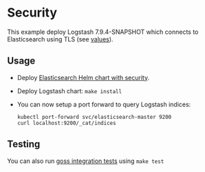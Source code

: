 # Security

This example deploy Logstash 7.9.4-SNAPSHOT which connects to Elasticsearch using TLS
(see [values][]).


## Usage

* Deploy [Elasticsearch Helm chart with security][].

* Deploy Logstash chart: `make install`

* You can now setup a port forward to query Logstash indices:

  ```
  kubectl port-forward svc/elasticsearch-master 9200
  curl localhost:9200/_cat/indices
  ```


## Testing

You can also run [goss integration tests][] using `make test`


[elasticsearch helm chart with security]: https://github.com/elastic/helm-charts/tree/master/elasticsearch/examples/security/
[goss integration tests]: https://github.com/elastic/helm-charts/tree/master/logstash/examples/security/test/goss.yaml
[values]: https://github.com/elastic/helm-charts/tree/master/logstash/examples/security/values.yaml
